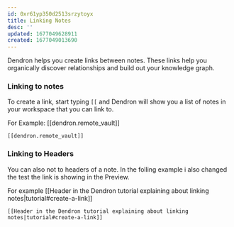 ```yaml
---
id: 0xr61yp350d2513srzytoyx
title: Linking Notes
desc: ''
updated: 1677049628911
created: 1677049013690
---
```

Dendron helps you create links between notes. These links help you organically discover relationships and build out your knowledge graph.

### Linking to notes
To create a link, start typing `[[` and Dendron will show you a list of notes in your workspace that you can link to. 

For Example: [[dendron.remote_vault]]

`[[dendron.remote_vault]]`

### Linking to Headers
You can also not to headers of a note. In the folling example i also changed the test the link is showing in the Preview.

For example [[Header in the Dendron tutorial explaining about linking notes|tutorial#create-a-link]]

`[[Header in the Dendron tutorial explaining about linking notes|tutorial#create-a-link]]`